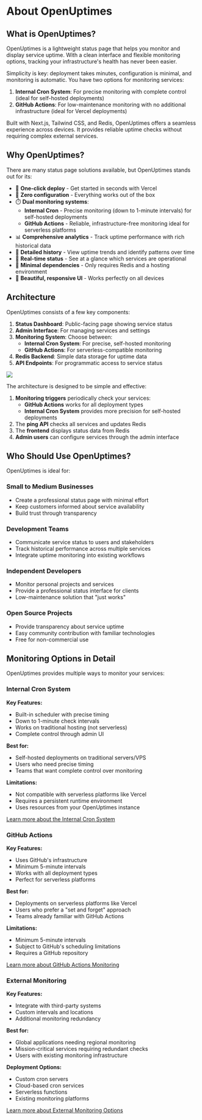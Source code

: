 # About OpenUptimes

## What is OpenUptimes?

OpenUptimes is a lightweight status page that helps you monitor and display service uptime. With a clean interface and flexible monitoring options, tracking your infrastructure's health has never been easier.

Simplicity is key: deployment takes minutes, configuration is minimal, and monitoring is automatic. You have two options for monitoring services:

1. **Internal Cron System**: For precise monitoring with complete control (ideal for self-hosted deployments)
2. **GitHub Actions**: For low-maintenance monitoring with no additional infrastructure (ideal for Vercel deployments)

Built with Next.js, Tailwind CSS, and Redis, OpenUptimes offers a seamless experience across devices. It provides reliable uptime checks without requiring complex external services.

## Why OpenUptimes?

There are many status page solutions available, but OpenUptimes stands out for its:

* 🚀 **One-click deploy** - Get started in seconds with Vercel
* 🔌 **Zero configuration** - Everything works out of the box
* ⏱️ **Dual monitoring systems**:
  * **Internal Cron** - Precise monitoring (down to 1-minute intervals) for self-hosted deployments
  * **GitHub Actions** - Reliable, infrastructure-free monitoring ideal for serverless platforms
* 📊 **Comprehensive analytics** - Track uptime performance with rich historical data
* 📝 **Detailed history** - View uptime trends and identify patterns over time
* 🔔 **Real-time status** - See at a glance which services are operational
* 🛑 **Minimal dependencies** - Only requires Redis and a hosting environment
* 🎨 **Beautiful, responsive UI** - Works perfectly on all devices

## Architecture

OpenUptimes consists of a few key components:

1. **Status Dashboard**: Public-facing page showing service status
2. **Admin Interface**: For managing services and settings
3. **Monitoring System**: Choose between:
   - **Internal Cron System**: For precise, self-hosted monitoring
   - **GitHub Actions**: For serverless-compatible monitoring
4. **Redis Backend**: Simple data storage for uptime data
5. **API Endpoints**: For programmatic access to service status

[![](https://mermaid.ink/img/pako:eNqVVGtv0zAU_SuW0SaQspFH07QGIbWdxvahYqI8BCsf3NhtTBM7sh26Me2_cx2nj6Eh1FhqfW7uPfY5184DzhXjmOBlqTZ5QbVFn8ZzieA5OUFTIUVFS2GsyNEXrnNevjYFZblExt6XHOWqVNr4_LykxlzwJaqUFFZptBRlSV5EAxjjwFit1nwH20KyKYTl3auzjWC2IFF99xddrjTvuEaDNL3MdlwdPIKLLTqmZDyIL_s7pg4ewWS4_iVybjq-cAhjr7KDR_A1YutX5sbeLw__z-R_TbNYaVoXaI6nvg1CrtBMNdA7M8c-yT3vhb1qFrdz7CdolFuhJKT8IIR0HdxnT7SSkHstLdeSli1-JpVLdriZCXQOqj7UXH6urajALRfyha6th8kfORPm9mX798olsMU_hH0DNWjW-X-oaRuDNb_yhQGvDDpFo5vrTta2Z89udmapbcwNXbkte4Ac8qWNOMztPDttfUBnZ--8rp1o9NbFWikHQRebPdnCPrxb_HAZuIEj9rMxtr1t0Egfhtl61l4_xpe0Kd1rf1hYD8bg6QGJ67s3OMArLRgmVjc8wBXXFXUQPzjGObYFr0AogSmjeu08fYSamsrvSlXbMq2aVYHJkpYGUFMzavmFoNCWahfV4CrXE9VIi0mcxS0JJg_4DpOoF573hmEIB7o_7CVplAT4HpMsO4_DJIwGyTDtpXGWPQb4d7tseN4fxFEUZ2mSDKO4nw4DDJ7CcZv6j1b77Xr8A6iDg3Y?type=png)](https://mermaid.live/edit#pako:eNqVVGtv0zAU_SuW0SaQspFH07QGIbWdxvahYqI8BCsf3NhtTBM7sh26Me2_cx2nj6Eh1FhqfW7uPfY5184DzhXjmOBlqTZ5QbVFn8ZzieA5OUFTIUVFS2GsyNEXrnNevjYFZblExt6XHOWqVNr4_LykxlzwJaqUFFZptBRlSV5EAxjjwFit1nwH20KyKYTl3auzjWC2IFF99xddrjTvuEaDNL3MdlwdPIKLLTqmZDyIL_s7pg4ewWS4_iVybjq-cAhjr7KDR_A1YutX5sbeLw__z-R_TbNYaVoXaI6nvg1CrtBMNdA7M8c-yT3vhb1qFrdz7CdolFuhJKT8IIR0HdxnT7SSkHstLdeSli1-JpVLdriZCXQOqj7UXH6urajALRfyha6th8kfORPm9mX798olsMU_hH0DNWjW-X-oaRuDNb_yhQGvDDpFo5vrTta2Z89udmapbcwNXbkte4Ac8qWNOMztPDttfUBnZ--8rp1o9NbFWikHQRebPdnCPrxb_HAZuIEj9rMxtr1t0Egfhtl61l4_xpe0Kd1rf1hYD8bg6QGJ67s3OMArLRgmVjc8wBXXFXUQPzjGObYFr0AogSmjeu08fYSamsrvSlXbMq2aVYHJkpYGUFMzavmFoNCWahfV4CrXE9VIi0mcxS0JJg_4DpOoF573hmEIB7o_7CVplAT4HpMsO4_DJIwGyTDtpXGWPQb4d7tseN4fxFEUZ2mSDKO4nw4DDJ7CcZv6j1b77Xr8A6iDg3Y)

The architecture is designed to be simple and effective:

1. **Monitoring triggers** periodically check your services:
   - **GitHub Actions** works for all deployment types
   - **Internal Cron System** provides more precision for self-hosted deployments
2. The **ping API** checks all services and updates Redis
3. The **frontend** displays status data from Redis
4. **Admin users** can configure services through the admin interface

## Who Should Use OpenUptimes?

OpenUptimes is ideal for:

### Small to Medium Businesses
- Create a professional status page with minimal effort
- Keep customers informed about service availability
- Build trust through transparency

### Development Teams
- Communicate service status to users and stakeholders
- Track historical performance across multiple services
- Integrate uptime monitoring into existing workflows

### Independent Developers
- Monitor personal projects and services
- Provide a professional status interface for clients
- Low-maintenance solution that "just works"

### Open Source Projects
- Provide transparency about service uptime
- Easy community contribution with familiar technologies
- Free for non-commercial use

## Monitoring Options in Detail

OpenUptimes provides multiple ways to monitor your services:

### Internal Cron System

**Key Features:**
- Built-in scheduler with precise timing
- Down to 1-minute check intervals
- Works on traditional hosting (not serverless)
- Complete control through admin UI

**Best for:**
- Self-hosted deployments on traditional servers/VPS
- Users who need precise timing
- Teams that want complete control over monitoring

**Limitations:**
- Not compatible with serverless platforms like Vercel
- Requires a persistent runtime environment
- Uses resources from your OpenUptimes instance

[Learn more about the Internal Cron System](monitoring/cron-system.md)

### GitHub Actions

**Key Features:**
- Uses GitHub's infrastructure
- Minimum 5-minute intervals
- Works with all deployment types
- Perfect for serverless platforms

**Best for:**
- Deployments on serverless platforms like Vercel
- Users who prefer a "set and forget" approach
- Teams already familiar with GitHub Actions

**Limitations:**
- Minimum 5-minute intervals
- Subject to GitHub's scheduling limitations
- Requires a GitHub repository

[Learn more about GitHub Actions Monitoring](monitoring/github-actions.md)

### External Monitoring

**Key Features:**
- Integrate with third-party systems
- Custom intervals and locations
- Additional monitoring redundancy

**Best for:**
- Global applications needing regional monitoring
- Mission-critical services requiring redundant checks
- Users with existing monitoring infrastructure

**Deployment Options:**
- Custom cron servers
- Cloud-based cron services
- Serverless functions
- Existing monitoring platforms

[Learn more about External Monitoring Options](monitoring/external-monitoring.md) 